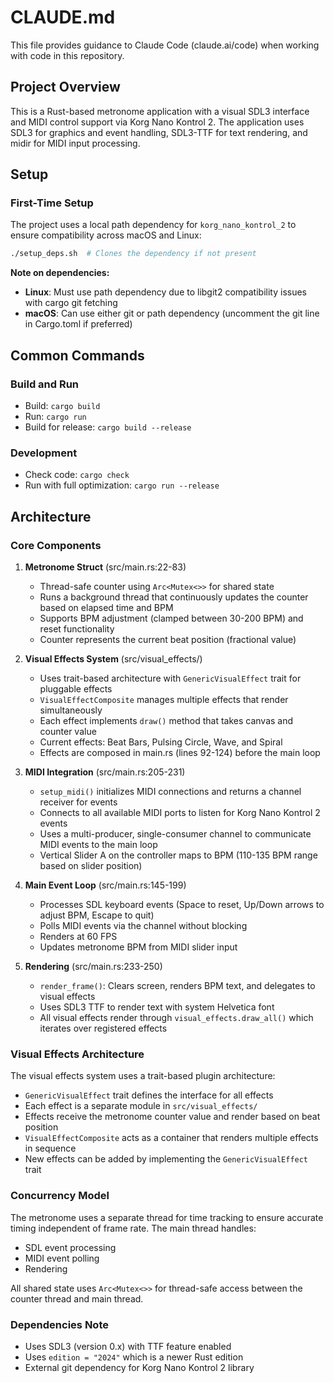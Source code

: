 # CLAUDE.md

This file provides guidance to Claude Code (claude.ai/code) when working with code in this repository.

## Project Overview

This is a Rust-based metronome application with a visual SDL3 interface and MIDI control support via Korg Nano Kontrol 2. The application uses SDL3 for graphics and event handling, SDL3-TTF for text rendering, and midir for MIDI input processing.

## Setup

### First-Time Setup
The project uses a local path dependency for `korg_nano_kontrol_2` to ensure compatibility across macOS and Linux:

```bash
./setup_deps.sh  # Clones the dependency if not present
```

**Note on dependencies:**
- **Linux**: Must use path dependency due to libgit2 compatibility issues with cargo git fetching
- **macOS**: Can use either git or path dependency (uncomment the git line in Cargo.toml if preferred)

## Common Commands

### Build and Run
- Build: `cargo build`
- Run: `cargo run`
- Build for release: `cargo build --release`

### Development
- Check code: `cargo check`
- Run with full optimization: `cargo run --release`

## Architecture

### Core Components

1. **Metronome Struct** (src/main.rs:22-83)
   - Thread-safe counter using `Arc<Mutex<>>` for shared state
   - Runs a background thread that continuously updates the counter based on elapsed time and BPM
   - Supports BPM adjustment (clamped between 30-200 BPM) and reset functionality
   - Counter represents the current beat position (fractional value)

2. **Visual Effects System** (src/visual_effects/)
   - Uses trait-based architecture with `GenericVisualEffect` trait for pluggable effects
   - `VisualEffectComposite` manages multiple effects that render simultaneously
   - Each effect implements `draw()` method that takes canvas and counter value
   - Current effects: Beat Bars, Pulsing Circle, Wave, and Spiral
   - Effects are composed in main.rs (lines 92-124) before the main loop

3. **MIDI Integration** (src/main.rs:205-231)
   - `setup_midi()` initializes MIDI connections and returns a channel receiver for events
   - Connects to all available MIDI ports to listen for Korg Nano Kontrol 2 events
   - Uses a multi-producer, single-consumer channel to communicate MIDI events to the main loop
   - Vertical Slider A on the controller maps to BPM (110-135 BPM range based on slider position)

4. **Main Event Loop** (src/main.rs:145-199)
   - Processes SDL keyboard events (Space to reset, Up/Down arrows to adjust BPM, Escape to quit)
   - Polls MIDI events via the channel without blocking
   - Renders at 60 FPS
   - Updates metronome BPM from MIDI slider input

5. **Rendering** (src/main.rs:233-250)
   - `render_frame()`: Clears screen, renders BPM text, and delegates to visual effects
   - Uses SDL3 TTF to render text with system Helvetica font
   - All visual effects render through `visual_effects.draw_all()` which iterates over registered effects

### Visual Effects Architecture

The visual effects system uses a trait-based plugin architecture:
- `GenericVisualEffect` trait defines the interface for all effects
- Each effect is a separate module in `src/visual_effects/`
- Effects receive the metronome counter value and render based on beat position
- `VisualEffectComposite` acts as a container that renders multiple effects in sequence
- New effects can be added by implementing the `GenericVisualEffect` trait

### Concurrency Model

The metronome uses a separate thread for time tracking to ensure accurate timing independent of frame rate. The main thread handles:
- SDL event processing
- MIDI event polling
- Rendering

All shared state uses `Arc<Mutex<>>` for thread-safe access between the counter thread and main thread.

### Dependencies Note

- Uses SDL3 (version 0.x) with TTF feature enabled
- Uses `edition = "2024"` which is a newer Rust edition
- External git dependency for Korg Nano Kontrol 2 library

